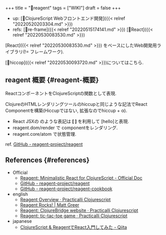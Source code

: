 +++
title = "📝reagent"
tags = ["WIKI"]
draft = false
+++

-   up: [📝ClojureScript Webフロントエンド開発]({{< relref "20220520203304.md" >}})
-   refs: [📝re-frame]({{< relref "20220515174141.md" >}}) [📝React]({{< relref "20220530083530.md" >}})

[React]({{< relref "20220530083530.md" >}}) をベースにしたWeb開発用ライブラリ(!= フレームワーク).

[📝hiccop]({{< relref "20220530093720.md" >}})についてはこちら.


## reagent 概要 {#reagent-概要}

ReactコンポーネントをClojureScriptの関数として表現.

ClojureのHTMLレンダリングツールのhiccupと同じような記法でReact Componentを構築(Hiccupではない, 拡張なのでhiccup + α).

-   React JSXの <Hello /> のような表記は **[ ]** を利用して [hello]と表現.
-   reagent.dom/render で componentをレンダリング.
-   reagent.core/atom で状態管理.

ref. [GitHub - reagent-project/reagent](https://github.com/reagent-project/reagent)


## References {#references}

-   Official
    -   [Reagent: Minimalistic React for ClojureScript - Official Doc](https://reagent-project.github.io/)
    -   [GitHub - reagent-project/reagent](https://github.com/reagent-project/reagent)
    -   [GitHub - reagent-project/reagent-cookbook](https://github.com/reagent-project/reagent-cookbook)
-   english
    -   [Reagent Overview · Practicalli Clojurescript](https://practical.li/clojurescript/reagent/)
    -   [Reagent Rocks! | Matt Greer](https://mattgreer.dev/blog/reagent-rocks/#on-to-reagent)
    -   [Reagent: ClojureBridge website · Practicalli Clojurescript](https://practical.li/clojurescript/web-design-basics/clojurebridge-london-website/)
    -   [Reagent: tic-tac-toe game · Practicalli Clojurescript](https://practical.li/clojurescript/reagent-projects/tic-tac-toe/)
-   japanese
    -   [ClojureScript & ReagentでReact入門してみた - Qiita](https://qiita.com/lagenorhynque/items/7c049f3c3b967ee777ac)
